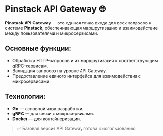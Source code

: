 # Pinstack API Gateway 🌐

**Pinstack API Gateway** — это единая точка входа для всех запросов к системе **Pinstack**, обеспечивающая маршрутизацию и взаимодействие между пользователями и микросервисами.

## Основные функции:
- Обработка HTTP-запросов и их маршрутизация к соответствующим gRPC-сервисам.
- Валидация запросов на уровне API Gateway.
- Предоставление единого интерфейса для взаимодействия с микросервисами.

## Технологии:
- **Go** — основной язык разработки.
- **gRPC** — для связи с микросервисами.
- **Docker** — для контейнеризации.

> ✅ Базовая версия API Gateway готова к использованию.
